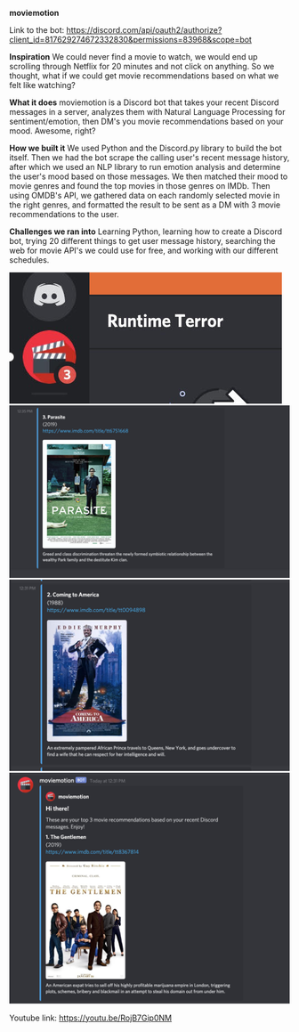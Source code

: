 **moviemotion**

Link to the bot:
https://discord.com/api/oauth2/authorize?client_id=817629274672332830&permissions=83968&scope=bot

**Inspiration**
We could never find a movie to watch, we would end up scrolling through Netflix for 20 minutes and not click on anything. So we thought, what if we could get movie recommendations based on what we felt like watching?

**What it does**
moviemotion is a Discord bot that takes your recent Discord messages in a server, analyzes them with Natural Language Processing for sentiment/emotion, then DM's you movie recommendations based on your mood. Awesome, right?

**How we built it**
We used Python and the Discord.py library to build the bot itself. Then we had the bot scrape the calling user's recent message history, after which we used an NLP library to run emotion analysis and determine the user's mood based on those messages. We then matched their mood to movie genres and found the top movies in those genres on IMDb. Then using OMDB's API, we gathered data on each randomly selected movie in the right genres, and formatted the result to be sent as a DM with 3 movie recommendations to the user.

**Challenges we ran into**
Learning Python, learning how to create a Discord bot, trying 20 different things to get user message history, searching the web for movie API's we could use for free, and working with our different schedules.

<img src="images/movieMotion0.jpg">
<img src="images/movieMotion1.jpg">
<img src="images/movieMotion2.jpg">
<img src="images/movieMotion3.jpg">



Youtube link: 
https://youtu.be/RojB7Gip0NM 




